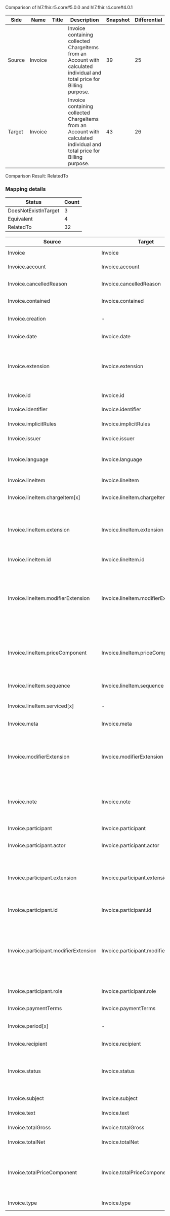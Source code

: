 Comparison of hl7.fhir.r5.core#5.0.0 and hl7.fhir.r4.core#4.0.1

| Side | Name | Title | Description | Snapshot | Differential |
| --- | --- | --- | --- | --- | --- |
| Source | Invoice |  | Invoice containing collected ChargeItems from an Account with calculated individual and total price for Billing purpose. | 39 | 25 |
| Target | Invoice |  | Invoice containing collected ChargeItems from an Account with calculated individual and total price for Billing purpose. | 43 | 26 |


Comparison Result: RelatedTo


### Mapping details

| Status | Count |
| ------ | ----- |
DoesNotExistInTarget | 3 |
Equivalent | 4 |
RelatedTo | 32 |


| Source | Target | Status | Message |
| ------ | ------ | ------ | ------- |
| Invoice | Invoice | Equivalent | R5 `Invoice` maps as Equivalent to R4 `Invoice` |
| Invoice.account | Invoice.account | Equivalent | R5 `Invoice.account` maps as Equivalent to R4 `Invoice.account` |
| Invoice.cancelledReason | Invoice.cancelledReason | Equivalent | R5 `Invoice.cancelledReason` maps as Equivalent to R4 `Invoice.cancelledReason` |
| Invoice.contained | Invoice.contained | Equivalent | R5 `Invoice.contained` maps as Equivalent to R4 `Invoice.contained` |
| Invoice.creation | - | DoesNotExistInTarget | R5 `Invoice.creation` does not appear in the target and has no mapping for `Invoice`. |
| Invoice.date | Invoice.date | Equivalent | R5 `Invoice.date` maps as Equivalent to R4 `Invoice.date` |
| Invoice.extension | Invoice.extension | SourceIsBroaderThanTarget | R5 `Invoice.extension` maps as SourceIsBroaderThanTarget to R4 `Invoice.extension` - extension has change due to type change: R5 `extension` `Extension` maps as SourceIsBroaderThanTarget for R4 `extension` |
| Invoice.id | Invoice.id | Equivalent | R5 `Invoice.id` maps as Equivalent to R4 `Invoice.id` |
| Invoice.identifier | Invoice.identifier | Equivalent | R5 `Invoice.identifier` maps as Equivalent to R4 `Invoice.identifier` |
| Invoice.implicitRules | Invoice.implicitRules | Equivalent | R5 `Invoice.implicitRules` maps as Equivalent to R4 `Invoice.implicitRules` |
| Invoice.issuer | Invoice.issuer | Equivalent | R5 `Invoice.issuer` maps as Equivalent to R4 `Invoice.issuer` |
| Invoice.language | Invoice.language | RelatedTo | R5 `Invoice.language` maps as RelatedTo to R4 `Invoice.language` - language changed the binding strength from Required to Preferred |
| Invoice.lineItem | Invoice.lineItem | Equivalent | R5 `Invoice.lineItem` maps as Equivalent to R4 `Invoice.lineItem` |
| Invoice.lineItem.chargeItem[x] | Invoice.lineItem.chargeItem[x] | Equivalent | R5 `Invoice.lineItem.chargeItem[x]` maps as Equivalent to R4 `Invoice.lineItem.chargeItem[x]` |
| Invoice.lineItem.extension | Invoice.lineItem.extension | SourceIsBroaderThanTarget | R5 `Invoice.lineItem.extension` maps as SourceIsBroaderThanTarget to R4 `Invoice.lineItem.extension` - extension has change due to type change: R5 `extension` `Extension` maps as SourceIsBroaderThanTarget for R4 `extension` |
| Invoice.lineItem.id | Invoice.lineItem.id | Equivalent | R5 `Invoice.lineItem.id` maps as Equivalent to R4 `Invoice.lineItem.id` |
| Invoice.lineItem.modifierExtension | Invoice.lineItem.modifierExtension | SourceIsBroaderThanTarget | R5 `Invoice.lineItem.modifierExtension` maps as SourceIsBroaderThanTarget to R4 `Invoice.lineItem.modifierExtension` - modifierExtension has change due to type change: R5 `modifierExtension` `Extension` maps as SourceIsBroaderThanTarget for R4 `modifierExtension` |
| Invoice.lineItem.priceComponent | Invoice.lineItem.priceComponent | SourceIsBroaderThanTarget | R5 `Invoice.lineItem.priceComponent` maps as SourceIsBroaderThanTarget to R4 `Invoice.lineItem.priceComponent` - priceComponent has change due to type change: R5 type MonetaryComponent does not exist in R4 |
| Invoice.lineItem.sequence | Invoice.lineItem.sequence | Equivalent | R5 `Invoice.lineItem.sequence` maps as Equivalent to R4 `Invoice.lineItem.sequence` |
| Invoice.lineItem.serviced[x] | - | DoesNotExistInTarget | R5 `Invoice.lineItem.serviced[x]` does not appear in the target and has no mapping for `Invoice`. |
| Invoice.meta | Invoice.meta | Equivalent | R5 `Invoice.meta` maps as Equivalent to R4 `Invoice.meta` |
| Invoice.modifierExtension | Invoice.modifierExtension | SourceIsBroaderThanTarget | R5 `Invoice.modifierExtension` maps as SourceIsBroaderThanTarget to R4 `Invoice.modifierExtension` - modifierExtension has change due to type change: R5 `modifierExtension` `Extension` maps as SourceIsBroaderThanTarget for R4 `modifierExtension` |
| Invoice.note | Invoice.note | SourceIsBroaderThanTarget | R5 `Invoice.note` maps as SourceIsBroaderThanTarget to R4 `Invoice.note` - note has change due to type change: R5 `note` `Annotation` maps as SourceIsBroaderThanTarget for R4 `note` |
| Invoice.participant | Invoice.participant | Equivalent | R5 `Invoice.participant` maps as Equivalent to R4 `Invoice.participant` |
| Invoice.participant.actor | Invoice.participant.actor | Equivalent | R5 `Invoice.participant.actor` maps as Equivalent to R4 `Invoice.participant.actor` |
| Invoice.participant.extension | Invoice.participant.extension | SourceIsBroaderThanTarget | R5 `Invoice.participant.extension` maps as SourceIsBroaderThanTarget to R4 `Invoice.participant.extension` - extension has change due to type change: R5 `extension` `Extension` maps as SourceIsBroaderThanTarget for R4 `extension` |
| Invoice.participant.id | Invoice.participant.id | Equivalent | R5 `Invoice.participant.id` maps as Equivalent to R4 `Invoice.participant.id` |
| Invoice.participant.modifierExtension | Invoice.participant.modifierExtension | SourceIsBroaderThanTarget | R5 `Invoice.participant.modifierExtension` maps as SourceIsBroaderThanTarget to R4 `Invoice.participant.modifierExtension` - modifierExtension has change due to type change: R5 `modifierExtension` `Extension` maps as SourceIsBroaderThanTarget for R4 `modifierExtension` |
| Invoice.participant.role | Invoice.participant.role | Equivalent | R5 `Invoice.participant.role` maps as Equivalent to R4 `Invoice.participant.role` |
| Invoice.paymentTerms | Invoice.paymentTerms | Equivalent | R5 `Invoice.paymentTerms` maps as Equivalent to R4 `Invoice.paymentTerms` |
| Invoice.period[x] | - | DoesNotExistInTarget | R5 `Invoice.period[x]` does not appear in the target and has no mapping for `Invoice`. |
| Invoice.recipient | Invoice.recipient | Equivalent | R5 `Invoice.recipient` maps as Equivalent to R4 `Invoice.recipient` |
| Invoice.status | Invoice.status | Equivalent | R5 `Invoice.status` maps as Equivalent to R4 `Invoice.status` - status has compatible required binding for code type: http://hl7.org/fhir/ValueSet/invoice-status|5.0.0 and http://hl7.org/fhir/ValueSet/invoice-status|4.0.1 (Equivalent) |
| Invoice.subject | Invoice.subject | Equivalent | R5 `Invoice.subject` maps as Equivalent to R4 `Invoice.subject` |
| Invoice.text | Invoice.text | Equivalent | R5 `Invoice.text` maps as Equivalent to R4 `Invoice.text` |
| Invoice.totalGross | Invoice.totalGross | Equivalent | R5 `Invoice.totalGross` maps as Equivalent to R4 `Invoice.totalGross` |
| Invoice.totalNet | Invoice.totalNet | Equivalent | R5 `Invoice.totalNet` maps as Equivalent to R4 `Invoice.totalNet` |
| Invoice.totalPriceComponent | Invoice.totalPriceComponent | SourceIsBroaderThanTarget | R5 `Invoice.totalPriceComponent` maps as SourceIsBroaderThanTarget to R4 `Invoice.totalPriceComponent` - totalPriceComponent has change due to type change: R5 type MonetaryComponent does not exist in R4 |
| Invoice.type | Invoice.type | Equivalent | R5 `Invoice.type` maps as Equivalent to R4 `Invoice.type` |


